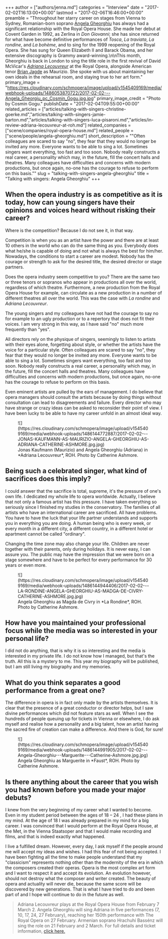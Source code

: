 +++
author = ["authors/jenna.md"]
categories = "Interview"
date = "2017-02-02T16:13:00+00:00"
lastmod = "2017-02-06T16:46:00+00:00"
preamble = "Throughout her starry career on stages from Vienna to Sydney, Romanian-born soprano [Angela Gheorghiu](/scene/people/angela-gheorghiu/) has always had a significant relationship with the Royal Opera House. She made her debut at Covent Garden in 1992, as Zerlina in *Don Giovanni*; she has since returned for what have become definitive performances of *Tosca*, *La traviata*, *La rondine*, and *La bohème*, and to sing for the 1999 reopening of the Royal Opera. She has sung for Queen Elizabeth II and Barack Obama, and her extensive discography is Grammy award-winning.\n\nThis month, Gheorghiu is back in London to sing the title role in the first revival of David McVicar's [*Adriana Lecouvreur*](http://www.roh.org.uk/productions/adriana-lecouvreur-by-david-mcvicar) at the Royal Opera, alongside American tenor [Brian Jagde](/talking-with-singers-brian-jagde/) as Maurizio. She spoke with us about maintaining her own ideals in the rehearsal room, and staying true to her art form."
primary_image = "https://res.cloudinary.com/schmopera/image/upload/v1545409169/media/webhook-uploads/1486053870722/2017-02-02---Angela_Gheorgiu_pc_Cosmin_Gogu.jpg.jpg"
primary_image_credit = "Photo by Cosmin Gogu."
publishDate = "2017-02-04T09:55:00+00:00"
related_articles = ["articles/talking-with-singers-christine-goerke.md","articles/talking-with-singers-jamie-barton.md","articles/talking-with-singers-luca-pisaroni.md","articles/in-review-adriana-lecouvreur-at-roh.md"]
related_companies = ["scene/companies/royal-opera-house.md"]
related_people = ["scene/people/angela-gheorghiu.md"]
short_description = "&quot;Often colleagues are scared to say &quot;no&quot;, they fear that they would no longer be invited any more. Everyone wants to be able to sing a lot. Sometimes singers want everything, too fast and too soon. Nobody really constructs a real career, a personality which may, in the future, fill the concert halls and theatres. Many colleagues have difficulties and concerns with modern productions, but once again, no-one has the courage to refuse to perform on this basis.&quot;"
slug = "talking-with-singers-angela-gheorghiu"
title = "Talking with singers: Angela Gheorghiu"
+++

## When the opera industry is as competitive as it is today, how can young singers have their opinions and voices heard without risking their career?

Where is the competition?  Because I do not see it, in that way.

Competition is when you as an artist have the power and there are at least 10 others in the world who can do the same thing as you.  Everybody does what he/she is capable of doing and not what is always the best for him/her.  Nowadays, the conditions to start a career are modest. Nobody has the courage or strength to ask for the desired title, the desired director or stage partners.  

Does the opera industry seem competitive to you?  There are the same two or three tenors or sopranos who appear in productions all over the world, regardless of which theatre. Furthermore, a new production from the Royal Opera House for example, can circulate as a new production in a number of different theatres all over the world.  This was the case with *La rondine* and *Adriana Lecouvreur*.

The young singers and my colleagues have not had the courage to say no for example to an ugly production or to a repertory that does not fit their voices.  I am very strong in this way, as I have said "no" much more frequently than "yes".

All directors rely on the physique of singers, seemingly to listen to artists with their eyes alone, forgetting about style, or whether the artists have the voice for a particular style. Often colleagues are scared to say "no", they fear that they would no longer be invited any more.  Everyone wants to be able to sing a lot.  Sometimes singers want everything, too fast and too soon.  Nobody really constructs a real career, a personality which may, in the future, fill the concert halls and theatres. Many colleagues have difficulties and concerns with modern productions, but once again, no-one has the courage to refuse to perform on this basis.  

Even eminent artists are pulled by the ears of management.  I do believe that opera managers should consult the artists because by doing things without consultation can lead to disagreements and failure.  Every director who may have strange or crazy ideas can be asked to reconsider their point of view.  I have been lucky to be able to have my career unfold in an almost ideal way.   

<figure data-type="image">
![](https://res.cloudinary.com/schmopera/image/upload/v1545409169/media/webhook-uploads/1486144772887/2017-02-02---JONAS-KAUFMANN-AS-MAURIZIO-ANGELA-GHEORGHIU-AS-ADRIANA-CATHERINE-ASHMORE.jpg.jpg)
<figcaption>Jonas Kaufmann (Maurizio) and Angela Gheorghiu (Adriana) in *Adriana Lecouvreur*, ROH. Photo by Catherine Ashmore.</figcaption>
</figure>

## Being such a celebrated singer, what kind of sacrifices does this imply?  

I could answer that the sacrifice is total, supreme, it's the pressure of one's own life.  I dedicated my whole life to opera worldwide.  Actually, I believe that not only a famous artist has this pressure.  I have taken everything so seriously since I finished my studies in the conservatory. The families of all artists who have an international career are sacrificed.  All have problems.  You have to have the luck that your life partner understands and supports you in everything you are doing.  A human being who is every week, or every month in a different city, a different country, in a different hotel or apartment cannot be called "ordinary".  

Changing the time zone may also change your life.  Children are never together with their parents, only during holidays. It is never easy, I can assure you.  The public may have the impression that we were born on a stage somewhere and have to be perfect for every performance for 30 years or even more. 

<figure data-type="image">
![](https://res.cloudinary.com/schmopera/image/upload/v1545409169/media/webhook-uploads/1486144944406/2017-02-02---LA-RONDINE-ANGELA-GHEORGHIU-AS-MADGA-DE-CIVRY-CATHERINE-ASHMORE.jpg.jpg)
<figcaption>Angela Gheorghiu as Magda de Civry in *La Rondine*, ROH. Photo by Catherine Ashmore.</figcaption>
</figure>

## How have you maintained your professional focus while the media was so interested in your personal life?

I did not do anything, that is why it is so interesting and the media is interested in my private life.  I do not know how I managed, but that's the truth.  All this is a mystery to me.  This year my biography will be published, but I am still living my biography and my memories.

## What do you think separates a good performance from a great one?

The difference in opera is in fact only made by the artists themselves.  It is clear that the presence of a great conductor or director helps, but I saw divine performances which did not feature stars as well.  When I see the hundreds of people queuing up for tickets in Vienna or elsewhere, I do ask myself and realise how a personality and a big talent, how an artist having the sacred fire of creation can make a difference.  And there is God, for sure!

<figure data-type="image">
![](https://res.cloudinary.com/schmopera/image/upload/v1545409169/media/webhook-uploads/1486144991905/2017-02-02---Angela-Gheorghiu---Marguerite---Catherine-Ashmore.jpg.jpg)
<figcaption>Angela Gheorghiu as Marguerite in *Faust*, ROH. Photo by Catherine Ashmore.</figcaption>
</figure>

## Is there anything about the career that you wish you had known before you made your major debuts?

I knew from the very beginning of my career what I wanted to become.  Even in my student period between the ages of 18 – 24 , I had these plans in my mind.  At the age of 18 I was already prepared in my mind for a big career.  I was convinced that I would perform at the Royal Opera House, at the Met, in the Vienna Staatsoper and that I would make recording and films, and that is indeed exactly what happened.

I live a fulfilled dream. However, every day, I ask myself if  the people around me will accept my ideas and wishes.  I had this fear of not being accepted. I have been fighting all the time to make people understand that my "classicism" represents nothing other than the modernity of the era in which the composers created their operas. Opera is the most complex art form and I want to respect it and accept its evolution. An evolution however, should not destroy what the composer and writer created. The beauty of opera and actuality will never die, because the same score will be discovered by new generations. That is what I have tried to do and been part of and I hope will continue to do in the future as well.

>Adriana Lecouvreur plays at the Royal Opera House from February 7 March 2. Angela Gheorghiu will sing Adriana in five performances (7, 10, 17, 24, 27 February), reaching her 150th performance with The Royal Opera on 27 February.  Armenian soprano Hrachuhí Bassénz will sing the role on 21 February and 2 March. For full details and ticket information, [click here.](http://www.roh.org.uk/productions/adriana-lecouvreur-by-david-mcvicar)
